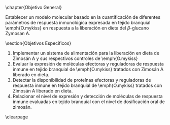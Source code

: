 \chapter{Objetivo General}

Establecer un modelo molecular basado en la cuantificación de diferentes parámetros de respuesta inmunológica expresada en tejido branquial \emph{O.mykiss} en respuesta a la liberación en dieta del $\beta$-glucano Zymosan A.

\section{Objetivos Específicos}

1. Implementar un sistema de alimentación para la liberación en dieta de Zimosán A y sus respectivos controles de \emph{O.mykiss}
2. Evaluar la expresión de moléculas efectoras y reguladoras de respuesta inmune en tejido branquial de \emph{O.mykiss} tratados con Zimosán A liberado en dieta.
3. Detectar la disponibilidad de proteínas efectoras y reguladoras de respuesta inmune en tejido branquial de \emph{O.mykiss} tratados con Zimosán A liberado en dieta.
4. Relacionar el nivel de expresión y detección de moléculas de respuesta inmune evaluadas en tejido branquial con el nivel de dosificación oral de zimosán.

\clearpage
